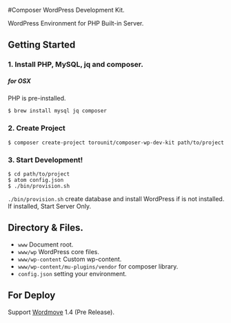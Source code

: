 #Composer WordPress Development Kit.

WordPress Environment for PHP Built-in Server.

## Getting Started

### 1. Install PHP, MySQL, jq and composer.

##### for OSX

PHP is pre-installed.

```
$ brew install mysql jq composer
```

### 2. Create Project

```
$ composer create-project torounit/composer-wp-dev-kit path/to/project
```

### 3. Start Development!

```
$ cd path/to/project
$ atom config.json
$ ./bin/provision.sh
```

`./bin/provision.sh` create database and install WordPress if is not installed.
If installed, Start Server Only.

## Directory & Files.

+ `www` Document root.
+ `www/wp` WordPress core files.
+ `www/wp-content` Custom wp-content.
+ `www/wp-content/mu-plugins/vendor` for composer library.
+ `config.json` setting your environment.

## For Deploy

Support [Wordmove](https://github.com/welaika/wordmove) 1.4 (Pre Release).

